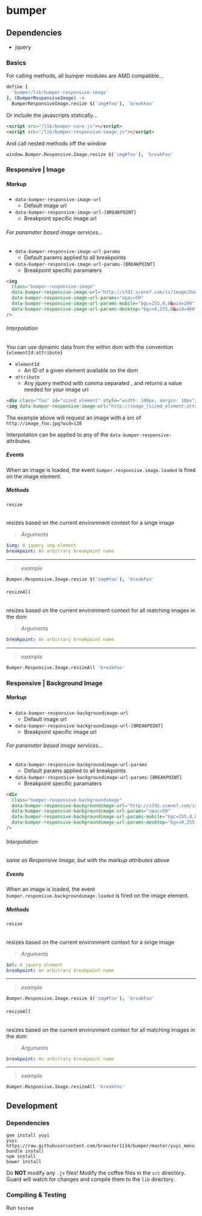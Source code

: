# bumper

## Dependencies
* jquery

### Basics
For calling methods, all bumper modules are AMD compatible...

```coffee
define [
  'bumper/lib/bumper-responsive-image'
], (BumperResponsiveImage) ->
  BumperResponsiveImage.resize $('img#foo'), 'breakFoo'
```

Or include the javascripts statically...
```html
<script src="/lib/bumper-core.js"></script>
<script src="/lib/bumper-responsive-image.js"></script>
```
And call nested methods off the window
```coffee
window.Bumper.Responsive.Image.resize $('img#foo'), 'breakFoo'
```

### Responsive | Image
##### Markup
* `data-bumper-responsive-image-url`
  * Default image url
* `data-bumper-responsive-image-url-[BREAKPOINT]`
  * Breakpoint specific image url

###### For paramater based image services...
* `data-bumper-responsive-image-url-params`
  * Default params applied to all breakpoints
* `data-bumper-responsive-image-url-params-[BREAKPOINT]`
  * Breakpoint specific paramaters

```html
<img
  class="bumper-responsive-image"
  data-bumper-responsive-image-url="http://s7d1.scene7.com/is/image/DanaCo/all_bike_colors"
  data-bumper-responsive-image-url-params="opac=50"
  data-bumper-responsive-image-url-params-mobile="bgc=255,0,0&wid=200"
  data-bumper-responsive-image-url-params-desktop="bgc=0,255,0&wid=400"
/>
```

###### Interpolation
You can use dynamic data from the within dom with the convention `{elementId:attribute}`

* `elementId`
  * An ID of a given element available on the dom
* `attribute`
  * Any jquery method with comma separated , and returns a value needed for your image url

```html
<div class="foo" id="sized_element" style="width: 100px; margin: 10px"/>
<img data-bumper-responsive-image-url="http://image_{sized_element:attr,class}.jpg?wid={sized_element:outerWidth,true}"
```

The example above will request an image with a src of `http://image_foo.jpg?wid=120`

Interpolation can be applied to any of the `data-bumper-responsive-` attributes.

##### Events
When an image is loaded, the event `bumper.responsive.image.loaded` is fired on the image element.

##### Methods
###### `resize`
resizes based on the current environment context for a singe image
> _Arguments_
```yaml
$img: A jquery img element
breakpoint: An arbitrary breakpoint name
```
---
> _example_
```coffee
Bumper.Responsive.Image.resize $('img#foo'), 'breakFoo'
```

###### `resizeAll`
resizes based on the current environment context for all matching images in the dom
> _Arguments_
```yaml
breakpoint: An arbitrary breakpoint name
```
---
> _example_
```coffee
Bumper.Responsive.Image.resizeAll 'breakFoo'
```

### Responsive | Background Image
##### Markup
* `data-bumper-responsive-backgroundimage-url`
  * Default image url
* `data-bumper-responsive-backgroundimage-url-[BREAKPOINT]`
  * Breakpoint specific image url

###### For paramater based image services...
* `data-bumper-responsive-backgroundimage-url-params`
  * Default params applied to all breakpoints
* `data-bumper-responsive-backgroundimage-url-params-[BREAKPOINT]`
  * Breakpoint specific paramaters

```html
<div
  class="bumper-responsive-backgroundimage"
  data-bumper-responsive-backgroundimage-url="http://s7d1.scene7.com/is/image/DanaCo/all_bike_colors"
  data-bumper-responsive-backgroundimage-url-params="opac=50"
  data-bumper-responsive-backgroundimage-url-params-mobile="bgc=255,0,0&wid=200"
  data-bumper-responsive-backgroundimage-url-params-desktop="bgc=0,255,0&wid=400"
/>
```

###### Interpolation
_same as Responsive Image, but with the markup attributes above_

##### Events
When an image is loaded, the event `bumper.responsive.backgroundimage.loaded` is fired on the image element.

##### Methods
###### `resize`
resizes based on the current environment context for a singe image
> _Arguments_
```yaml
$el: A jquery element
breakpoint: An arbitrary breakpoint name
```
---
> _example_
```coffee
Bumper.Responsive.Image.resize $('img#foo'), 'breakFoo'
```

###### `resizeAll`
resizes based on the current environment context for all matching images in the dom
> _Arguments_
```yaml
breakpoint: An arbitrary breakpoint name
```
---
> _example_
```coffee
Bumper.Responsive.Image.resizeAll 'breakFoo'
```

## Development
### Dependencies
```shell
gem install yuyi
yuyi https://raw.githubusercontent.com/brewster1134/bumper/master/yuyi_menu
bundle install
npm install
bower install
```

Do **NOT** modify any `.js` files!  Modify the coffee files in the `src` directory.  Guard will watch for changes and compile them to the `lib` directory.

### Compiling & Testing
Run `testem`
